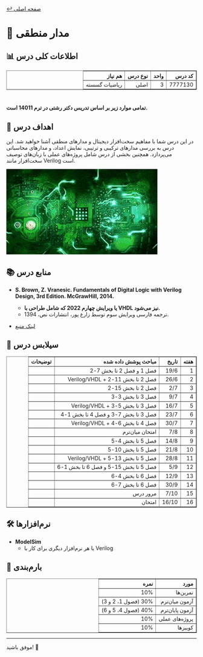 [↩️ صفحه اصلی](/README.md)

# 🔢 مدار منطقی

## 📊 اطلاعات کلی درس

<div align="center" style="direction: rtl">
    <table border="1" style="text-align: right;">
        <thead>
            <tr>
                <th>کد درس</th>
                <th>واحد</th>
                <th>نوع درس</th>
                <th>هم نیاز</th>
            </tr>
        </thead>
        <tbody>
            <tr>
                <td>7777130</td>
                <td>3</td>
                <td>اصلی</td>
                <td>ریاضیات گسسته</td>
            </tr>
        </tbody>
    </table>
</div>

# 

**تمامی موارد زیر بر اساس تدریس دکتر رشتی در ترم 14011 است.**

## 🎯 اهداف درس
در این درس شما با مفاهیم سخت‌افزار دیجیتال و مدارهای منطقی آشنا خواهید شد. این درس به بررسی مدارهای ترکیبی و ترتیبی، نمایش اعداد، و مدارهای محاسباتی می‌پردازد. همچنین بخشی از درس شامل پروژه‌های عملی با زبان‌های توصیف سخت‌افزار مانند Verilog  است.



![gif](./تصاویر/giphy.gif)


## 📚 منابع درس

- **S. Brown, Z. Vranesic. Fundamentals of Digital Logic with Verilog Design, 3rd Edition. McGrawHill, 2014.**  
  - **یا ویرایش چهارم 2022 که شامل طراحی با VHDL نیز می‌شود.**  
  - ترجمه فارسی ویرایش سوم توسط زارع پور، انتشارات نص، 1394.
  
- [لینک منبع](https://github.com/CE-SCU/scu-computer-engineering-courses/tree/main/%D9%86%D9%8A%D9%85%D8%B3%D8%A7%D9%84%203/%D9%85%D8%AF%D8%A7%D8%B1%D9%87%D8%A7%DB%8C%20%D9%85%D9%86%D8%B7%D9%82%DB%8C/%D9%85%D9%86%D8%A7%D8%A8%D8%B9)

## 📅 سیلابس درس

<div align="center" style="direction: rtl">
    <table border="1" style="text-align: right;">
        <thead>
            <tr>
                <th>هفته</th>
                <th>تاریخ</th>
                <th>مباحث پوشش داده شده</th>
                <th>توضیحات</th>
            </tr>
        </thead>
        <tbody>
            <tr>
                <td>1</td>
                <td>19/6</td>
                <td>فصل 1 و فصل 2 تا بخش 7-2</td>
                <td></td>
            </tr>
            <tr>
                <td>2</td>
                <td>26/6</td>
                <td>فصل 2 تا بخش 11-2 + Verilog/VHDL</td>
                <td></td>
            </tr>
            <tr>
                <td>3</td>
                <td>2/7</td>
                <td>فصل 2 تا بخش 15-2</td>
                <td></td>
            </tr>
            <tr>
                <td>4</td>
                <td>9/7</td>
                <td>فصل 3 تا بخش 3-3</td>
                <td></td>
            </tr>
            <tr>
                <td>5</td>
                <td>16/7</td>
                <td>فصل 3 تا بخش 5-3 + Verilog/VHDL</td>
                <td></td>
            </tr>
            <tr>
                <td>6</td>
                <td>23/7</td>
                <td>فصل 3 تا بخش 7-3 و فصل 4 تا بخش 1-4</td>
                <td></td>
            </tr>
            <tr>
                <td>7</td>
                <td>30/7</td>
                <td>فصل 4 تا بخش 6-4 + Verilog/VHDL</td>
                <td></td>
            </tr>
            <tr>
                <td>8</td>
                <td>7/8</td>
                <td>امتحان میان‌ترم</td>
                <td></td>
            </tr>
            <tr>
                <td>9</td>
                <td>14/8</td>
                <td>فصل 5 تا بخش 4-5</td>
                <td></td>
            </tr>
            <tr>
                <td>10</td>
                <td>21/8</td>
                <td>فصل 5 تا بخش 10-5</td>
                <td></td>
            </tr>
            <tr>
                <td>11</td>
                <td>28/8</td>
                <td>فصل 5 تا بخش 13-5 + Verilog/VHDL</td>
                <td></td>
            </tr>
            <tr>
                <td>12</td>
                <td>5/9</td>
                <td>فصل 5 تا بخش 15-5 و فصل 6 تا بخش 1-6</td>
                <td></td>
            </tr>
            <tr>
                <td>13</td>
                <td>12/9</td>
                <td>فصل 6 تا بخش 4-6</td>
                <td></td>
            </tr>
            <tr>
                <td>14</td>
                <td>30/9</td>
                <td>فصل 6 تا بخش 7-6</td>
                <td></td>
            </tr>
            <tr>
                <td>15</td>
                <td>7/10</td>
                <td>مرور درس</td>
                <td></td>
            </tr>
            <tr>
                <td>16</td>
                <td>16/10</td>
                <td>امتحان</td>
                <td></td>
            </tr>
        </tbody>
    </table>
</div>

## 🛠️ نرم‌افزارها

- **ModelSim**  
  - یا هر نرم‌افزار دیگری برای کار با Verilog

## 💯 بارم‌بندی

<div align="center" style="direction: rtl">
    <table border="1" style="text-align: right;">
        <thead>
            <tr>
                <th>مورد</th>
                <th>نمره</th>
            </tr>
        </thead>
        <tbody>
            <tr>
                <td>تمرین‌ها</td>
                <td>10%</td>
            </tr>
            <tr>
                <td>آزمون میان‌ترم</td>
                <td>30% (فصول 1، 2 و 3)</td>
            </tr>
            <tr>
                <td>آزمون پایان‌ترم</td>
                <td>40% (فصول 4، 5 و 6)</td>
            </tr>
            <tr>
                <td>پروژه‌های عملی</td>
                <td>10%</td>
            </tr>
            <tr>
                <td>کوییزها</td>
                <td>10%</td>
            </tr>
        </tbody>
    </table>
</div>

---

موفق باشید! 🚀
